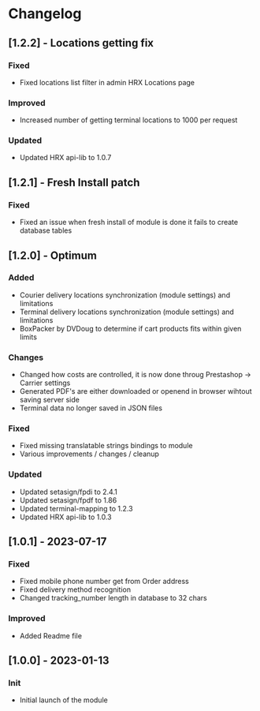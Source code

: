# Changelog

## [1.2.2] - Locations getting fix
### Fixed
- Fixed locations list filter in admin HRX Locations page

### Improved
- Increased number of getting terminal locations to 1000 per request

### Updated
- Updated HRX api-lib to 1.0.7

## [1.2.1] - Fresh Install patch
### Fixed
- Fixed an issue when fresh install of module is done it fails to create database tables

## [1.2.0] - Optimum
### Added
- Courier delivery locations synchronization (module settings) and limitations
- Terminal delivery locations synchronization (module settings) and limitations
- BoxPacker by DVDoug to determine if cart products fits within given limits

### Changes
- Changed how costs are controlled, it is now done throug Prestashop -> Carrier settings
- Generated PDF's are either downloaded or openend in browser wihtout saving server side
- Terminal data no longer saved in JSON files

### Fixed
- Fixed missing translatable strings bindings to module
- Various improvements / changes / cleanup

### Updated
- Updated setasign/fpdi to 2.4.1
- Updated setasign/fpdf to 1.86
- Updated terminal-mapping to 1.2.3
- Updated HRX api-lib to 1.0.3 

## [1.0.1] - 2023-07-17
### Fixed
- Fixed mobile phone number get from Order address
- Fixed delivery method recognition
- Changed tracking_number length in database to 32 chars

### Improved
- Added Readme file

## [1.0.0] - 2023-01-13
### Init
- Initial launch of the module
